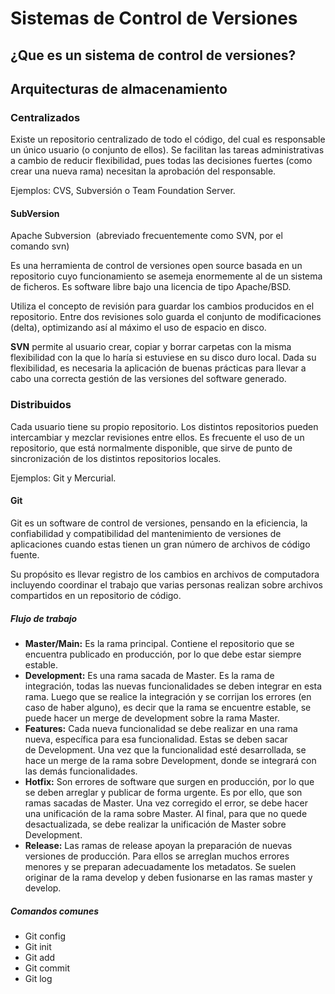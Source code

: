 # Sistemas de Control de Versiones

## ¿Que es un sistema de control de versiones?

## Arquitecturas de almacenamiento

### Centralizados

Existe un repositorio centralizado de todo el código, del cual es responsable un único usuario (o conjunto de ellos). Se facilitan las tareas administrativas a cambio de reducir flexibilidad, pues todas las decisiones fuertes (como crear una nueva rama) necesitan la aprobación del responsable.

Ejemplos: CVS, Subversión o Team Foundation Server.

#### SubVersion
Apache Subversion  (abreviado frecuentemente como SVN, por el comando svn) 

Es una herramienta de control de versiones open source basada en un repositorio cuyo funcionamiento se asemeja enormemente al de un sistema de ficheros. Es software libre bajo una licencia de tipo Apache/BSD.

Utiliza el concepto de revisión para guardar los cambios producidos en el repositorio. Entre dos revisiones solo guarda el conjunto de modificaciones (delta), optimizando así al máximo el uso de espacio en disco. 

**SVN** permite al usuario crear, copiar y borrar carpetas con la misma flexibilidad con la que lo haría si estuviese en su disco duro local. Dada su flexibilidad, es necesaria la aplicación de buenas prácticas para llevar a cabo una correcta gestión de las versiones del software generado.

### Distribuidos

Cada usuario tiene su propio repositorio. Los distintos repositorios pueden intercambiar y mezclar revisiones entre ellos. Es frecuente el uso de un repositorio, que está normalmente disponible, que sirve de punto de sincronización de los distintos repositorios locales. 

Ejemplos: Git y Mercurial.



#### Git

Git es un software de control de versiones, pensando en la eficiencia, la confiabilidad y compatibilidad del mantenimiento de versiones de aplicaciones cuando estas tienen un gran número de archivos de código fuente. 

Su propósito es llevar registro de los cambios en archivos de computadora incluyendo coordinar el trabajo que varias personas realizan sobre archivos compartidos en un repositorio de código.

##### Flujo de trabajo
 * **Master/Main:** Es la rama principal. Contiene el repositorio que se encuentra publicado en producción, por lo que debe estar siempre estable.
 * **Development:** Es una rama sacada de Master. Es la rama de integración, todas las nuevas funcionalidades se deben integrar en esta rama. Luego que se realice la integración y se corrijan los errores (en caso de haber alguno), es decir que la rama se encuentre estable, se puede hacer un merge de development sobre la rama Master.
 * **Features:** Cada nueva funcionalidad se debe realizar en una rama nueva, específica para esa funcionalidad. Estas se deben sacar de Development. Una vez que la funcionalidad esté desarrollada, se hace un merge de la rama sobre Development, donde se integrará con las demás funcionalidades.
 * **Hotfix:** Son errores de software que surgen en producción, por lo que se deben arreglar y publicar de forma urgente. Es por ello, que son ramas sacadas de Master. Una vez corregido el error, se debe hacer una unificación de la rama sobre Master. Al final, para que no quede desactualizada, se debe realizar la unificación de Master sobre Development.
 * **Release:** Las ramas de release apoyan la preparación de nuevas versiones de producción. Para ellos se arreglan muchos errores menores y se preparan adecuadamente los metadatos. Se suelen originar de la rama develop y deben fusionarse en las ramas master y develop.

##### Comandos comunes
* Git config
* Git init
* Git add
* Git commit
* Git log

 
 

 
 



